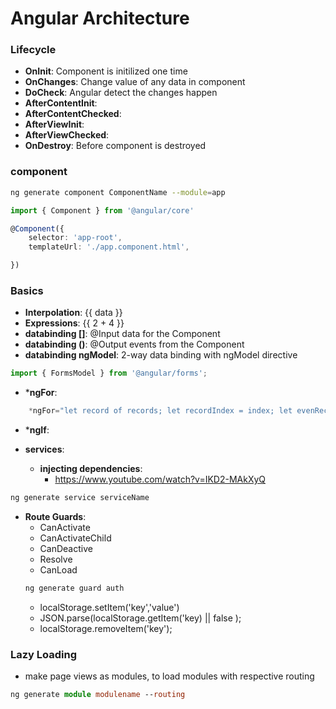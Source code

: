 # Angular Architecture
### Lifecycle
* **OnInit**: Component is initilized one time
* **OnChanges**: Change value of any data in component
* **DoCheck**: Angular detect the changes happen
* **AfterContentInit**: 
* **AfterContentChecked**:
* **AfterViewInit**:
* **AfterViewChecked**:
* **OnDestroy**: Before component is destroyed


### component
```bash
ng generate component ComponentName --module=app
```
```ts
import { Component } from '@angular/core'

@Component({
    selector: 'app-root',
    templateUrl: './app.component.html',

})
```

### Basics
* **Interpolation**: {{ data }}
* **Expressions**: {{ 2 + 4 }}
* **databinding []**: @Input data for the Component
* **databinding ()**: @Output events from the Component
* **databinding ngModel**: 2-way data binding with ngModel directive
```ts
import { FormsModel } from '@angular/forms'; 
```
* ***ngFor**: 
```ts
    *ngFor="let record of records; let recordIndex = index; let evenRecord=even; let oldRecord=old; let firstRecord: first; let lastRecord: last" [ngClass]="{oddClass: oldRecord, evenClass: evenRecord, firstClass: firstRecord, lastClass: lastRecord}"
```
* ***ngIf**:

* **services**:
    *   **injecting dependencies**:
        *  https://www.youtube.com/watch?v=IKD2-MAkXyQ
```bash
ng generate service serviceName
```

* **Route Guards**: 
    * CanActivate
    * CanActivateChild
    * CanDeactive
    * Resolve
    * CanLoad
    ```bash
    ng generate guard auth
    ```
    * localStorage.setItem('key','value')
    * JSON.parse(localStorage.getItem('key) || false );
    * localStorage.removeItem('key');

### **Lazy Loading**
* make page views as modules, to load modules with respective routing
```ts
ng generate module modulename --routing
```